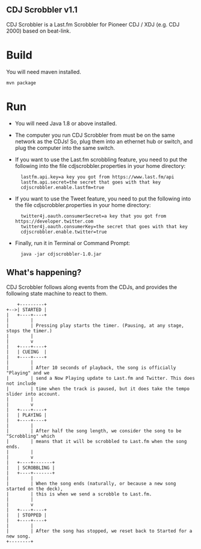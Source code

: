 CDJ Scrobbler v1.1
------------------

CDJ Scrobbler is a Last.fm Scrobbler for Pioneer CDJ / XDJ (e.g. CDJ 2000) based on beat-link.

Build
=====

You will need maven installed.

    mvn package

Run
===

* You will need Java 1.8 or above installed. 
* The computer you run CDJ Scrobbler from must be on the same network as the CDJs! So, plug them into an ethernet hub or switch, and plug the computer into the same switch.
* If you want to use the Last.fm scrobbling feature, you need to put the following into the file cdjscrobbler.properties in your home directory:

        lastfm.api.key=a key you got from https://www.last.fm/api
        lastfm.api.secret=the secret that goes with that key
        cdjscrobbler.enable.lastfm=true
    

* If you want to use the Tweet feature, you need to put the following into the file cdjscrobbler.properties in your home directory:

        twitter4j.oauth.consumerSecret=a key that you got from https://developer.twitter.com
        twitter4j.oauth.consumerKey=the secret that goes with that key
        cdjscrobbler.enable.twitter=true

* Finally, run it in Terminal or Command Prompt:

        java -jar cdjscrobbler-1.0.jar 


What's happening?
-----------------

CDJ Scrobbler follows along events from the CDJs, and provides the following state machine to react to them. 


        +---------+
    +-->| STARTED |
    |   +----+----+
    |        |
    |        | Pressing play starts the timer. (Pausing, at any stage, stops the timer.)
    |        |
    |        v
    |   +----+----+
    |   | CUEING  |
    |   +----+----+
    |        |
    |        | After 10 seconds of playback, the song is officially "Playing" and we 
    |        | send a Now Playing update to Last.fm and Twitter. This does not include 
    |        | time when the track is paused, but it does take the tempo slider into account.
    |        |
    |        v
    |   +----+----+
    |   | PLAYING |
    |   +----+----+
    |        |
    |        | After half the song length, we consider the song to be "Scrobbling" which 
    |        | means that it will be scrobbled to Last.fm when the song ends.
    |        |
    |        v
    |   +----+-------+
    |   | SCROBBLING |
    |   +----+-------+
    |        |
    |        | When the song ends (naturally, or because a new song started on the deck),
    |        | this is when we send a scrobble to Last.fm.
    |        |
    |        v
    |   +----+----+
    |   | STOPPED |
    |   +----+----+
    |        |
    |        | After the song has stopped, we reset back to Started for a new song.
    +--------+

